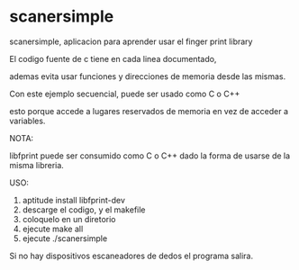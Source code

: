 scanersimple
============

scanersimple, aplicacion para aprender usar el finger print library

El codigo fuente de c tiene en cada linea documentado, 

ademas evita usar funciones y direcciones de memoria desde las mismas.

Con este ejemplo secuencial, puede ser usado como C o C++

esto porque accede a lugares reservados de memoria en vez de acceder a variables.

NOTA:

libfprint puede ser consumido como C o C++ dado la forma de usarse de la misma libreria.

USO:

1. aptitude install libfprint-dev
2. descarge el codigo, y el makefile
3. coloquelo en un diretorio
4. ejecute make all
5. ejecute ./scanersimple

Si no hay dispositivos escaneadores de dedos el programa salira.
